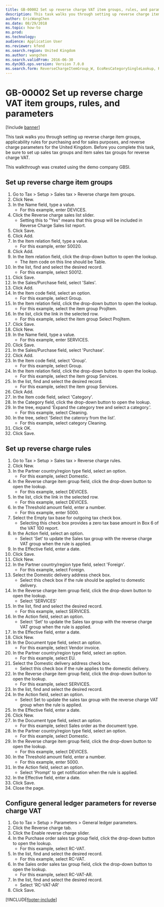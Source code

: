 ```yaml
---
title: GB-00002 Set up reverse charge VAT item groups, rules, and parameters
description: This task walks you through setting up reverse charge item groups, applicability rules for purchasing and for sales purposes, and reverse charge parameters for the United Kingdom.
author: EricWangChen
ms.date: 08/29/2018
ms.topic: how-to
ms.prod: 
ms.technology: 
audience: Application User
ms.reviewer: kfend
ms.search.region: United Kingdom
ms.author: wangchen
ms.search.validFrom: 2016-06-30
ms.dyn365.ops.version: Version 7.0.0
ms.search.form: ReverseChargeItemGroup_W, EcoResCategorySingleLookup, ReverseChargeRule_W, LedgerParameters, TaxGroupLookup
---
```

# GB-00002 Set up reverse charge VAT item groups, rules, and parameters

[!include [banner](../../includes/banner.md)]

This task walks you through setting up reverse charge item groups, applicability rules for purchasing and for sales purposes, and reverse charge parameters for the United Kingdom.  Before you complete this task, be sure to set up sales tax groups and item sales tax groups for reverse charge VAT. 

This walkthrough was created using the demo company GBSI.


## Set up reverse charge item groups
1. Go to Tax > Setup > Sales tax > Reverse charge item groups.
2. Click New.
3. In the Name field, type a value.
    * For this example, enter DEVICES.  
4. Click the Reverse charge sales list slider.
    * Setting this to "Yes"  means that this group will be included in Reverse Charge Sales list report.  
5. Click Save.
6. Click Add.
7. In the Item relation field, type a value.
    * For this example, enter S0020.  
8. Click Add.
9. In the Item relation field, click the drop-down button to open the lookup.
    * The item code on this line should be Table.  
10. In the list, find and select the desired record.
    * For this example, select S0012.  
11. Click Save.
12. In the Sales/Purchase field, select 'Sales'.
13. Click Add.
14. In the Item code field, select an option.
    * For this example, select Group.  
15. In the Item relation field, click the drop-down button to open the lookup.
    * For this example, select the item group ProjItem.  
16. In the list, click the link in the selected row.
    * For this example, select the item group Select ProjItem.  
17. Click Save.
18. Click New.
19. In the Name field, type a value.
    * For this example, enter SERVICES.  
20. Click Save.
21. In the Sales/Purchase field, select 'Purchase'.
22. Click Add.
23. In the Item code field, select 'Group'.
    * For this example, select Group.  
24. In the Item relation field, click the drop-down button to open the lookup.
    * For this example, select the item group Services.  
25. In the list, find and select the desired record.
    * For this example, select the item group Services.  
26. Click Add.
27. In the Item code field, select 'Category'.
28. In the Category field, click the drop-down button to open the lookup.
29. In the tree, expand 'Expand the category tree and select a category.'.
    * For this example, select Cleaning.  
30. In the tree, select 'Select the caterory from the list'.
    * For this example, select category Cleaning.  
31. Click OK.
32. Click Save.

## Set up reverse charge rules
1. Go to Tax > Setup > Sales tax > Reverse charge rules.
2. Click New.
3. In the Partner country/region type field, select an option.
    * For this example, select Domestic.  
4. In the Reverse charge item group field, click the drop-down button to open the lookup.
    * For this example, select DEVICES.  
5. In the list, click the link in the selected row.
    * For this example, select DEVICES.  
6. In the Threshold amount field, enter a number.
    * For this example, enter 5000.  
7. Select the Empty tax base for outgoing tax check box.
    * Selecting this check box provides a zero tax base amount in Box 6 of the VAT 100 report.  
8. In the Action field, select an option.
    * Select 'Set' to update the Sales tax group with the reverse charge VAT group when the rule is applied.  
9. In the Effective field, enter a date.
10. Click Save.
11. Click New.
12. In the Partner country/region type field, select 'Foreign'.
    * For this example, select Foreign.  
13. Select the Domestic delivery address check box.
    * Select this check box if the rule should be applied to domestic delivery.  
14. In the Reverse charge item group field, click the drop-down button to open the lookup.
    * Select 'SERVICES'  
15. In the list, find and select the desired record.
    * For this example, select SERVICES.  
16. In the Action field, select an option.
    * Select 'Set' to update the Sales tax group with the reverse charge VAT group when the rule is applied.  
17. In the Effective field, enter a date.
18. Click New.
19. In the Document type field, select an option.
    * For this example, select Vendor invoice.  
20. In the Partner country/region type field, select an option.
    * For this example, select EU.  
21. Select the Domestic delivery address check box.
    * Select this check box if the rule applies to the domestic delivery.  
22. In the Reverse charge item group field, click the drop-down button to open the lookup.
    * For this example, select SERVICES.  
23. In the list, find and select the desired record.
24. In the Action field, select an option.
    * Select Set to update the sales tax group with the reverse charge VAT group when the rule is applied.  
25. In the Effective field, enter a date.
26. Click New.
27. In the Document type field, select an option.
    * For this example, select Sales order as the document type.  
28. In the Partner country/region type field, select an option.
    * For this example, select Domestic.  
29. In the Reverse charge item group field, click the drop-down button to open the lookup.
    * For this example, select DEVICES.  
30. In the Threshold amount field, enter a number.
    * For this example, enter 5000.  
31. In the Action field, select an option.
    * Select 'Prompt' to get notification when the rule is applied.  
32. In the Effective field, enter a date.
33. Click Save.
34. Close the page.

## Configure general ledger parameters for reverse charge VAT
1. Go to Tax > Setup > Parameters > General ledger parameters.
2. Click the Reverse charge tab.
3. Click the Enable reverse charge slider.
4. In the Purchase order sales tax group field, click the drop-down button to open the lookup.
    * For this example, select RC-VAT.  
5. In the list, find and select the desired record.
    * For this example, select RC-VAT.  
6. In the Sales order sales tax group field, click the drop-down button to open the lookup.
    * For this example, select RC-VAT-AR.  
7. In the list, find and select the desired record.
    * Select 'RC-VAT-AR'  
8. Click Save.



[!INCLUDE[footer-include](../../../includes/footer-banner.md)]
